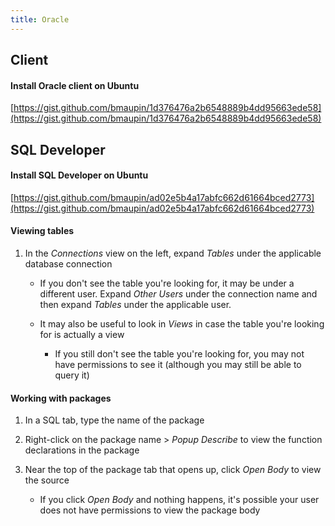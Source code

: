 ```yaml
---
title: Oracle
---
```


## Client

#### Install Oracle client on Ubuntu

[https://gist.github.com/bmaupin/1d376476a2b6548889b4dd95663ede58](https://gist.github.com/bmaupin/1d376476a2b6548889b4dd95663ede58)



## SQL Developer

#### Install SQL Developer on Ubuntu

[https://gist.github.com/bmaupin/ad02e5b4a17abfc662d61664bced2773](https://gist.github.com/bmaupin/ad02e5b4a17abfc662d61664bced2773)


#### Viewing tables

1. In the *Connections* view on the left, expand *Tables* under the applicable database connection

    - If you don't see the table you're looking for, it may be under a different user. Expand *Other Users* under the connection name and then expand *Tables* under the applicable user.

    - It may also be useful to look in *Views* in case the table you're looking for is actually a view

        - If you still don't see the table you're looking for, you may not have permissions to see it (although you may still be able to query it)


#### Working with packages

1. In a SQL tab, type the name of the package

1. Right-click on the package name > *Popup Describe* to view the function declarations in the package

1. Near the top of the package tab that opens up, click *Open Body* to view the source

    - If you click *Open Body* and nothing happens, it's possible your user does not have permissions to view the package body
